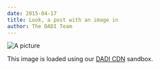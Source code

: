 ```yaml
---
date: 2015-04-17
title: Look, a post with an image in
author: The DADI Team
---
```


![A picture](http://52.213.165.8:8001/samples/moose.jpg?width=700&resizeStyle=aspectfit)

This image is loaded using our [DADI CDN](http://docs.dadi.cloud/sandbox/cdn/) sandbox.
